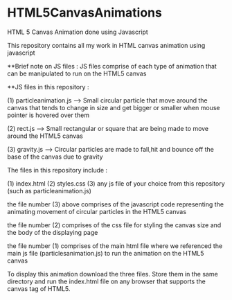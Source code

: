 # HTML5CanvasAnimations
HTML 5 Canvas Animation done using Javascript

This repository contains all my work in HTML canvas animation using javascript

**Brief note on JS files :
JS files comprise of each type of animation that can be manipulated to run on the HTML5 canvas

**JS files in this repository :

(1) particleanimation.js --> Small circular particle that move around the canvas that tends to change in size and get bigger or smaller when mouse pointer is hovered over them

(2) rect.js --> Small rectangular or square that are being made to move around the HTML5 canvas

(3) gravity.js --> Circular particles are made to fall,hit and bounce off the base of the canvas due to gravity 



The files in this repository include :

(1) index.html
(2) styles.css
(3) any js file of your choice from this repository (such as particleanimation.js)

the file number (3) above comprises of the javascript code representing the animating movement of circular particles
in the HTML5 canvas

the file number (2) comprises of the css file for styling the canvas size and the body of the displaying page

the file number (1) comprises of the main html file where we referenced the main js file (particlesanimation.js) to run the animation
on the HTML5 canvas

To display this animation download the three files.
Store them in the same directory and run the index.html file on any browser that supports the canvas tag of HTML5.


